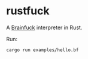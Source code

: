# rustfuck

A [Brainfuck](https://en.wikipedia.org/wiki/Brainfuck) interpreter in Rust.

Run:

```
cargo run examples/hello.bf
```
